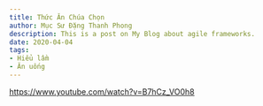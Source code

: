 ```yaml
---
title: Thức Ăn Chúa Chọn
author: Mục Sư Đặng Thanh Phong
description: This is a post on My Blog about agile frameworks.
date: 2020-04-04
tags:
- Hiểu lầm
- Ăn uống
---
```


https://www.youtube.com/watch?v=B7hCz_VO0h8
